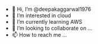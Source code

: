 - 👋 Hi, I’m @deepakaggarwal1976
- 👀 I’m interested in cloud
- 🌱 I’m currently learning AWS
- 💞️ I’m looking to collaborate on ...
- 📫 How to reach me ...

<!---
deepakaggarwal1976/deepakaggarwal1976 is a ✨ special ✨ repository because its `README.md` (this file) appears on your GitHub profile.
You can click the Preview link to take a look at your changes.
--->
